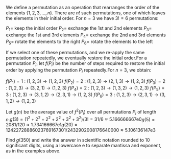 We define a permutation as an operation that rearranges the order of the elements $\{1, 2, 3, ..., n\}$.
There are $n!$ such permutations, one of which leaves the elements in their initial order.
For $n = 3$ we have $3! = 6$ permutations:

$P_1 =$ keep the initial order
$P_2 =$ exchange the 1st and 2nd elements
$P_3 =$ exchange the 1st and 3rd elements
$P_4 =$ exchange the 2nd and 3rd elements
$P_5 =$ rotate the elements to the right
$P_6 =$ rotate the elements to the left

If we select one of these permutations, and we re-apply the same permutation repeatedly, we eventually restore the initial order.For a permutation $P_i$, let $f(P_i)$ be the number of steps required to restore the initial order by applying the permutation $P_i$ repeatedly.For $n = 3$, we obtain:

$f(P_1) = 1$ : $(1,2,3) \to (1,2,3)$
$f(P_2) = 2$ : $(1,2,3) \to (2,1,3) \to (1,2,3)$
$f(P_3) = 2$ : $(1,2,3) \to (3,2,1) \to (1,2,3)$
$f(P_4) = 2$ : $(1,2,3) \to (1,3,2) \to (1,2,3)$
$f(P_5) = 3$ : $(1,2,3) \to (3,1,2) \to (2,3,1) \to (1,2,3)$
$f(P_6) = 3$ : $(1,2,3) \to (2,3,1) \to (3,1,2) \to (1,2,3)$

Let $g(n)$ be the average value of $f^2(P_i)$ over all permutations $P_i$ of length $n$.$g(3) = (1^2 + 2^2 + 2^2 + 2^2 + 3^2 + 3^2)/3! = 31/6 \approx 5.166666667\mathrm e0$$g(5) = 2081/120 \approx 1.734166667\mathrm e1$$g(20) = 12422728886023769167301/2432902008176640000 \approx 5.106136147\mathrm e3$


Find $g(350)$ and write the answer in scientific notation rounded to $10$ significant digits, using a lowercase e to separate mantissa and exponent, as in the examples above.